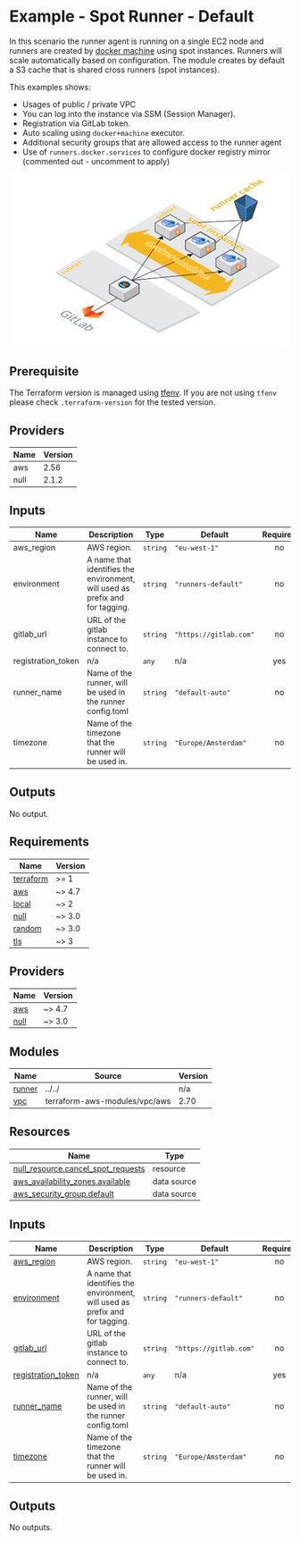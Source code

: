 # Example - Spot Runner - Default

In this scenario the runner agent is running on a single EC2 node and runners are created by [docker machine](https://docs.gitlab.com/runner/configuration/autoscale.html) using spot instances. Runners will scale automatically based on configuration. The module creates by default a S3 cache that is shared cross runners (spot instances).

This examples shows:

  - Usages of public / private VPC
  - You can log into the instance via SSM (Session Manager).
  - Registration via GitLab token.
  - Auto scaling using `docker+machine` executor.
  - Additional security groups that are allowed access to the runner agent
  - Use of `runners.docker.services` to configure docker registry mirror (commented out - uncomment to apply)

![runners-default](https://github.com/npalm/assets/raw/main/images/terraform-aws-gitlab-runner/runner-default.png)

## Prerequisite

The Terraform version is managed using [tfenv](https://github.com/Zordrak/tfenv). If you are not using `tfenv` please check `.terraform-version` for the tested version.

## Providers

| Name | Version |
| ---- | ------- |
| aws  | 2.56    |
| null | 2.1.2   |

## Inputs

| Name                | Description                                                                  | Type     | Default                | Required |
| ------------------- | ---------------------------------------------------------------------------- | -------- | ---------------------- | :------: |
| aws\_region         | AWS region.                                                                  | `string` | `"eu-west-1"`          |    no    |
| environment         | A name that identifies the environment, will used as prefix and for tagging. | `string` | `"runners-default"`    |    no    |
| gitlab\_url         | URL of the gitlab instance to connect to.                                    | `string` | `"https://gitlab.com"` |    no    |
| registration\_token | n/a                                                                          | `any`    | n/a                    |   yes    |
| runner\_name        | Name of the runner, will be used in the runner config.toml                   | `string` | `"default-auto"`       |    no    |
| timezone            | Name of the timezone that the runner will be used in.                        | `string` | `"Europe/Amsterdam"`   |    no    |

## Outputs

No output.

<!-- BEGIN_TF_DOCS -->
## Requirements

| Name                                                                      | Version |
| ------------------------------------------------------------------------- | ------- |
| <a name="requirement_terraform"></a> [terraform](#requirement\_terraform) | >= 1    |
| <a name="requirement_aws"></a> [aws](#requirement\_aws)                   | ~> 4.7  |
| <a name="requirement_local"></a> [local](#requirement\_local)             | ~> 2    |
| <a name="requirement_null"></a> [null](#requirement\_null)                | ~> 3.0  |
| <a name="requirement_random"></a> [random](#requirement\_random)          | ~> 3.0  |
| <a name="requirement_tls"></a> [tls](#requirement\_tls)                   | ~> 3    |

## Providers

| Name                                                 | Version |
| ---------------------------------------------------- | ------- |
| <a name="provider_aws"></a> [aws](#provider\_aws)    | ~> 4.7  |
| <a name="provider_null"></a> [null](#provider\_null) | ~> 3.0  |

## Modules

| Name                                                   | Source                        | Version |
| ------------------------------------------------------ | ----------------------------- | ------- |
| <a name="module_runner"></a> [runner](#module\_runner) | ../../                        | n/a     |
| <a name="module_vpc"></a> [vpc](#module\_vpc)          | terraform-aws-modules/vpc/aws | 2.70    |

## Resources

| Name                                                                                                                                  | Type        |
| ------------------------------------------------------------------------------------------------------------------------------------- | ----------- |
| [null_resource.cancel_spot_requests](https://registry.terraform.io/providers/hashicorp/null/latest/docs/resources/resource)           | resource    |
| [aws_availability_zones.available](https://registry.terraform.io/providers/hashicorp/aws/latest/docs/data-sources/availability_zones) | data source |
| [aws_security_group.default](https://registry.terraform.io/providers/hashicorp/aws/latest/docs/data-sources/security_group)           | data source |

## Inputs

| Name                                                                                       | Description                                                                  | Type     | Default                | Required |
| ------------------------------------------------------------------------------------------ | ---------------------------------------------------------------------------- | -------- | ---------------------- | :------: |
| <a name="input_aws_region"></a> [aws\_region](#input\_aws\_region)                         | AWS region.                                                                  | `string` | `"eu-west-1"`          |    no    |
| <a name="input_environment"></a> [environment](#input\_environment)                        | A name that identifies the environment, will used as prefix and for tagging. | `string` | `"runners-default"`    |    no    |
| <a name="input_gitlab_url"></a> [gitlab\_url](#input\_gitlab\_url)                         | URL of the gitlab instance to connect to.                                    | `string` | `"https://gitlab.com"` |    no    |
| <a name="input_registration_token"></a> [registration\_token](#input\_registration\_token) | n/a                                                                          | `any`    | n/a                    |   yes    |
| <a name="input_runner_name"></a> [runner\_name](#input\_runner\_name)                      | Name of the runner, will be used in the runner config.toml                   | `string` | `"default-auto"`       |    no    |
| <a name="input_timezone"></a> [timezone](#input\_timezone)                                 | Name of the timezone that the runner will be used in.                        | `string` | `"Europe/Amsterdam"`   |    no    |

## Outputs

No outputs.
<!-- END_TF_DOCS -->